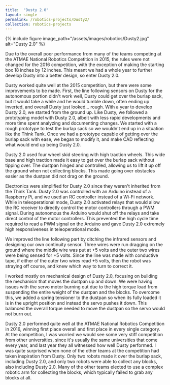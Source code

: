 ```yaml
---
title:  "Dusty 2.0"
layout: single
permalink: /robotics-projects/Dusty2/
collection: robotics-projects
---
```


{% include figure image_path="/assets/images/robotics/Dusty2.jpg" alt="Dusty 2.0" %}

Due to the overall poor performance from many of the teams competing at the ATMAE National Robotics Competition in 2015, the rules were not changed for the 2016 competition, with the exception of making the starting box 18 inches by 12 inches. This meant we had a whole year to further develop Dusty into a better design, so enter Dusty 2.0.

Dusty worked quite well at the 2015 competition, but there were some improvements to be made. First, the line following sensors on Dusty for the autonomous portion didn't work well, Dusty could get over the burlap sack, but it would take a while and he would tumble down, often ending up inverted, and overall Dusty just looked... rough. With a year to develop Dusty 2.0, we started from the ground up. Like Dusty, we followed a prototyping model with Dusty 2.0, albeit with less rapid developments and more time spent analyzing and documenting changes. We started with a rough prototype to test the burlap sack so we wouldn't end up in a situation like the Think Tank. Once we had a prototype capable of getting over the burlap sack with ease, we began to modify it, and make CAD reflecting what would end up being Dusty 2.0.

Dusty 2.0 used four wheel skid steering with high traction wheels. This wide base and high traction made it easy to get over the burlap sack without tipping over. The dustpan hinged and controlled, allowing us to lift it up off the ground when not collecting blocks. This made going over obstacles easier as the dustpan did not drag on the ground.

Electronics were simplified for Dusty 2.0 since they weren't inherited from the Think Tank. Dusty 2.0 was controlled with an Arduino instead of a Raspberry Pi, and we used an RC controller instead of a Wi-Fi network. While in teleoperational mode, Dusty 2.0 activated relays that would allow the RC receiver to directly control the motor controllers through a PWM signal. During autonomous the Arduino would shut off the relays and take direct control of the motor controllers. This prevented the high cycle time required to read a PWM signal on the Arduino and gave Dusty 2.0 extremely high responsiveness in teleoperational mode.

We improved the line following part by ditching the infrared sensors and designing our own continuity sensor. Three wires were run dragging on the ground where the middle wire was put at +5 volts and the outer two wires were being sensed for +5 volts. Since the line was made with conductive tape, if either of the outer two wires read +5 volts, then the robot was straying off course, and knew which way to turn to correct it.

I worked mostly on mechanical design of Dusty 2.0, focusing on building the mechanism that moves the dustpan up and down. We were having issues with the servo motor burning out due to the high torque load from suspending the entire weight of the dustpan and the blocks. To overcome this, we added a spring tensioner to the dustpan so when its fully loaded it is in the upright position and instead the servo pushes it down. This balanced the overall torque needed to move the dustpan so the servo would not burn out.

Dusty 2.0 performed quite well at the ATMAE National Robotics Competition in 2016, winning first place overall and first place in every single category. At the competition, I was worried we would see some very stiff competition from other universities, since it's usually the same universities that come every year, and last year they all witnessed how well Dusty performed. I was quite surprised when none of the other teams at the competition had taken inspiration from Dusty. Only two robots made it over the burlap sack, including Dusty 2.0, and only two robots were able to collect any blocks, also including Dusty 2.0. Many of the other teams elected to use a complex robotic arm for collecting the blocks, which typically failed to grab any blocks at all.